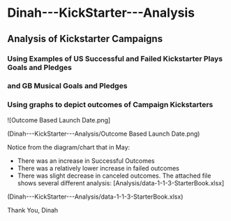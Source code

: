 # Dinah---KickStarter---Analysis
## Analysis of Kickstarter Campaigns
### Using Examples of US Successful and Failed Kickstarter Plays Goals and Pledges
### and GB Musical Goals and Pledges
### Using graphs to depict outcomes of Campaign Kickstarters
![Outcome Based Launch Date.png]

(Dinah---KickStarter---Analysis/Outcome Based Launch Date.png)

Notice from the diagram/chart that in May:
* There was an increase in Successful Outcomes
* There was a relatively lower increase in failed outcomes
* There was slight decrease in canceled outcomes.
The attached file shows several different analysis:
[Analysis/data-1-1-3-StarterBook.xlsx]

(Dinah---KickStarter---Analysis/data-1-1-3-StarterBook.xlsx)

Thank You, Dinah
